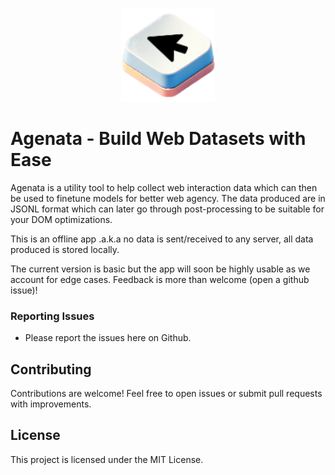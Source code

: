 <p align="center">
  <img src="https://github.com/omkaark/agenata/blob/main/icon128.png?raw=true" height="150" alt="Agenata Icon" />
</p>

# Agenata - Build Web Datasets with Ease

Agenata is a utility tool to help collect web interaction data which can then be used to finetune models for better web agency. The data produced are in JSONL format which can later go through post-processing to be suitable for your DOM optimizations.

This is an offline app .a.k.a no data is sent/received to any server, all data produced is stored locally.

The current version is basic but the app will soon be highly usable as we account for edge cases. Feedback is more than welcome (open a github issue)!

### Reporting Issues

- Please report the issues here on Github.

## Contributing

Contributions are welcome! Feel free to open issues or submit pull requests with improvements.

## License

This project is licensed under the MIT License.
